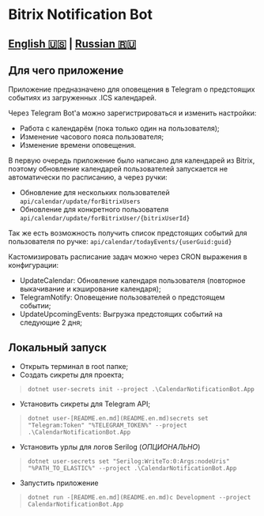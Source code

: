 # Bitrix Notification Bot

## [English 🇺🇸](README.md) | [Russian 🇷🇺](README.ru.md)

## Для чего приложение
Приложение предназначено для оповещения в Telegram о предстоящих событиях из загруженных .ICS календарей.

Через Telegram Bot'a можно зарегистрироваться и изменить настройки:
- Работа с календарём (пока только один на пользователя);
- Изменение часового пояса пользователя;
- Изменение времени оповещения.

В первую очередь приложение было написано для календарей из Bitrix, поэтому обновление календарей пользователей запускается не автоматически по расписанию, а через ручки:
- Обновление для нескольких пользователей ```api/calendar/update/forBitrixUsers```
- Обновление для конкретного пользователя ```api/calendar/update/forBitrixUser/{bitrixUserId}```

Так же есть возможность получить список предстоящих событий для пользователя по ручке:
```api/calendar/todayEvents/{userGuid:guid}```

Кастомизировать расписание задач можно через CRON выражения в конфигурации:
- UpdateCalendar: Обновление календаря пользователя (повторное выкачивание и кэширование календаря);
- TelegramNotify: Оповещение пользователей о предстоящем событии;
- UpdateUpcomingEvents: Выгрузка предстоящих событий на следующие 2 дня;

## Локальный запуск
- Открыть терминал в root папке;
- Создать сикреты для проекта;
> ```dotnet user-secrets init --project .\CalendarNotificationBot.App```
- Установить сикреты для Telegram API;
> ```dotnet user-[README.en.md](README.en.md)secrets set "Telegram:Token" "%TELEGRAM_TOKEN%" --project .\CalendarNotificationBot.App```
- Установить урлы для логов Serilog (_ОПЦИОНАЛЬНО_)
> ```dotnet user-secrets set "Serilog:WriteTo:0:Args:nodeUris" "%PATH_TO_ELASTIC%" --project .\CalendarNotificationBot.App```
- Запустить приложение
> ```dotnet run -[README.en.md](README.en.md)c Development --project CalendarNotificationBot.App```
